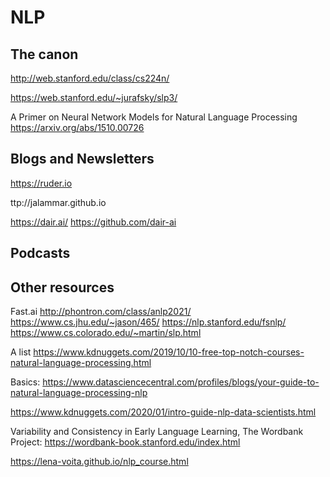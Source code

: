 # NLP

## The canon

<http://web.stanford.edu/class/cs224n/>

<https://web.stanford.edu/~jurafsky/slp3/>

A Primer on Neural Network Models for Natural Language Processing https://arxiv.org/abs/1510.00726

## Blogs and Newsletters

<https://ruder.io>

ttp://jalammar.github.io

<https://dair.ai/>
<https://github.com/dair-ai>

## Podcasts

## Other resources

Fast.ai
<http://phontron.com/class/anlp2021/>
<https://www.cs.jhu.edu/~jason/465/>
<https://nlp.stanford.edu/fsnlp/>
<https://www.cs.colorado.edu/~martin/slp.html>

A list https://www.kdnuggets.com/2019/10/10-free-top-notch-courses-natural-language-processing.html

Basics: https://www.datasciencecentral.com/profiles/blogs/your-guide-to-natural-language-processing-nlp

https://www.kdnuggets.com/2020/01/intro-guide-nlp-data-scientists.html

Variability and Consistency in Early Language Learning, The Wordbank Project: https://wordbank-book.stanford.edu/index.html 

https://lena-voita.github.io/nlp_course.html
